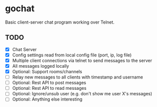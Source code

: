 # gochat

Basic client-server chat program working over Telnet.

## TODO

* [x] Chat Server
* [x] Config settings read from local config file (port, ip, log file)
* [x] Multiple client connections via telnet to send messages to the server
* [x] All messages logged locally
* [x] Optional: Support rooms/channels
* [ ] Relay new messages to all clients with timestamp and username
* [ ] Optional: Rest API to post messages
* [ ] Optional: Rest API to read messages
* [ ] Optional: Ignore/unsub user (e.g. don't show me user X's messages)
* [ ] Optional: Anything else interesting
